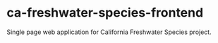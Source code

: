 ca-freshwater-species-frontend
==============================

Single page web application for California Freshwater Species project.
